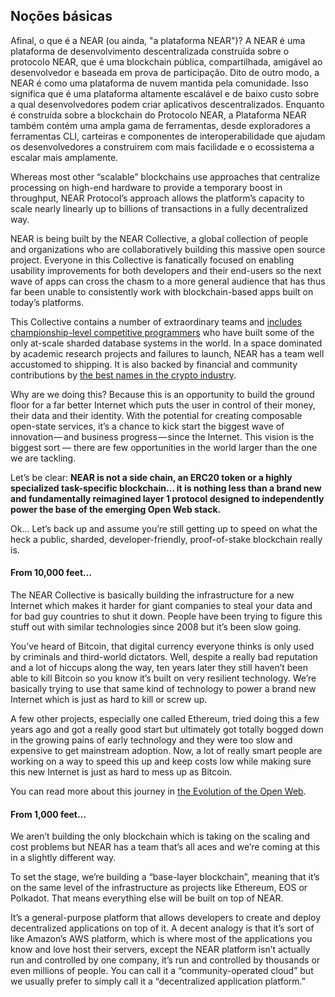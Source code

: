 ## Noções básicas

Afinal, o que é a NEAR (ou ainda, "a plataforma NEAR")? A NEAR é uma plataforma de desenvolvimento descentralizada construída sobre o protocolo NEAR, que é uma blockchain pública, compartilhada, amigável ao desenvolvedor e baseada em prova de participação. Dito de outro modo, a NEAR é como uma plataforma de nuvem mantida pela comunidade.  Isso significa que é uma plataforma altamente escalável e de baixo custo sobre a qual desenvolvedores podem criar aplicativos descentralizados. Enquanto é construída sobre a blockchain do Protocolo NEAR, a Plataforma NEAR também contém uma ampla gama de ferramentas, desde exploradores a ferramentas CLI, carteiras e componentes de interoperabilidade que ajudam os desenvolvedores a construirem com mais facilidade e o ecossistema a escalar mais amplamente.

Whereas most other “scalable” blockchains use approaches that centralize processing on high-end hardware to provide a temporary boost in throughput, NEAR Protocol’s approach allows the platform’s capacity to scale nearly linearly up to billions of transactions in a fully decentralized way.

NEAR is being built by the NEAR Collective, a global collection of people and organizations who are collaboratively building this massive open source project. Everyone in this Collective is fanatically focused on enabling usability improvements for both developers and their end-users so the next wave of apps can cross the chasm to a more general audience that has thus far been unable to consistently work with blockchain-based apps built on today’s platforms.

This Collective contains a number of extraordinary teams and [includes championship-level competitive programmers](https://near.org/team) who have built some of the only at-scale sharded database systems in the world. In a space dominated by academic research projects and failures to launch, NEAR has a team well accustomed to shipping. It is also backed by financial and community contributions by [the best names in the crypto industry](https://near.org/backers).

Why are we doing this? Because this is an opportunity to build the ground floor for a far better Internet which puts the user in control of their money, their data and their identity. With the potential for creating composable open-state services, it’s a chance to kick start the biggest wave of innovation — and business progress — since the Internet.  This vision is the biggest sort — there are few opportunities in the world larger than the one we are tackling.

Let’s be clear: **NEAR is not a side chain, an ERC20 token or a highly specialized task-specific blockchain… it is nothing less than a brand new and fundamentally reimagined layer 1 protocol designed to independently power the base of the emerging Open Web stack.**

Ok… Let’s back up and assume you’re still getting up to speed on what the heck a public, sharded, developer-friendly, proof-of-stake blockchain really is.

#### From 10,000 feet…

The NEAR Collective is basically building the infrastructure for a new Internet which makes it harder for giant companies to steal your data and for bad guy countries to shut it down. People have been trying to figure this stuff out with similar technologies since 2008 but it’s been slow going.

You’ve heard of Bitcoin, that digital currency everyone thinks is only used by criminals and third-world dictators. Well, despite a really bad reputation and a lot of hiccups along the way, ten years later they still haven’t been able to kill Bitcoin so you know it’s built on very resilient technology. We’re basically trying to use that same kind of technology to power a brand new Internet which is just as hard to kill or screw up.

A few other projects, especially one called Ethereum, tried doing this a few years ago and got a really good start but ultimately got totally bogged down in the growing pains of early technology and they were too slow and expensive to get mainstream adoption. Now, a lot of really smart people are working on a way to speed this up and keep costs low while making sure this new Internet is just as hard to mess up as Bitcoin.

You can read more about this journey in [the Evolution of the Open Web](https://near.org/blog/the-evolution-of-the-open-web/).

#### From 1,000 feet…

We aren’t building the only blockchain which is taking on the scaling and cost problems but NEAR has a team that’s all aces and we’re coming at this in a slightly different way.

To set the stage, we’re building a “base-layer blockchain”, meaning that it’s on the same level of the infrastructure as projects like Ethereum, EOS or Polkadot. That means everything else will be built on top of NEAR.

It’s a general-purpose platform that allows developers to create and deploy decentralized applications on top of it. A decent analogy is that it’s sort of like Amazon’s AWS platform, which is where most of the applications you know and love host their servers, except the NEAR platform isn’t actually run and controlled by one company, it’s run and controlled by thousands or even millions of people. You can call it a “community-operated cloud” but we usually prefer to simply call it a “decentralized application platform.”
